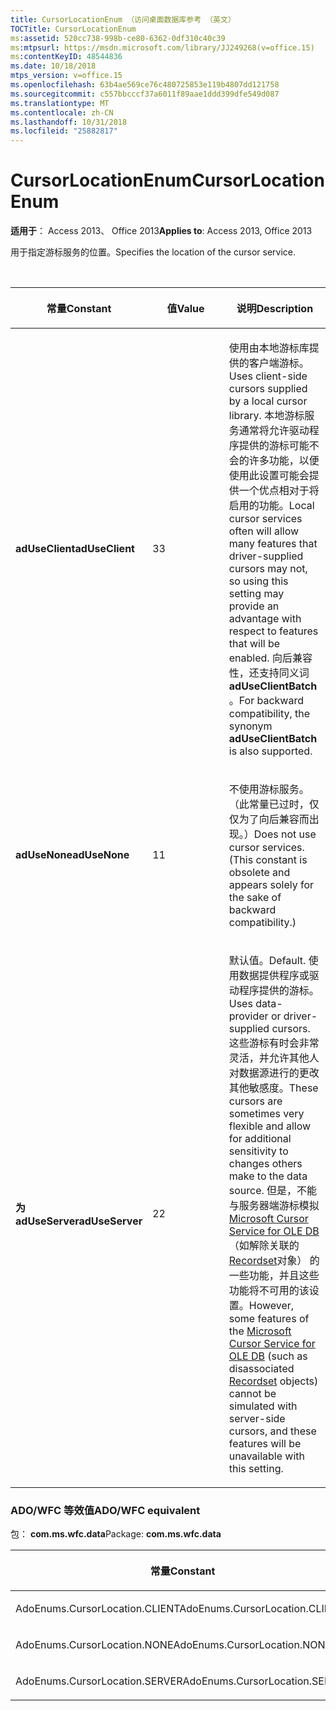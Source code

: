 ```yaml
---
title: CursorLocationEnum （访问桌面数据库参考 （英文）
TOCTitle: CursorLocationEnum
ms:assetid: 520cc738-998b-ce80-6362-0df310c40c39
ms:mtpsurl: https://msdn.microsoft.com/library/JJ249268(v=office.15)
ms:contentKeyID: 48544836
ms.date: 10/18/2018
mtps_version: v=office.15
ms.openlocfilehash: 63b4ae569ce76c480725853e119b4807dd121758
ms.sourcegitcommit: c557bbcccf37a6011f89aae1ddd399dfe549d087
ms.translationtype: MT
ms.contentlocale: zh-CN
ms.lasthandoff: 10/31/2018
ms.locfileid: "25882817"
---
```

# <a name="cursorlocationenum"></a><span data-ttu-id="f3e5d-102">CursorLocationEnum</span><span class="sxs-lookup"><span data-stu-id="f3e5d-102">CursorLocationEnum</span></span>

<span data-ttu-id="f3e5d-103">**适用于**： Access 2013、 Office 2013</span><span class="sxs-lookup"><span data-stu-id="f3e5d-103">**Applies to**: Access 2013, Office 2013</span></span>

<span data-ttu-id="f3e5d-104">用于指定游标服务的位置。</span><span class="sxs-lookup"><span data-stu-id="f3e5d-104">Specifies the location of the cursor service.</span></span>

<br/>

<table>
<colgroup>
<col style="width: 33%" />
<col style="width: 33%" />
<col style="width: 33%" />
</colgroup>
<thead>
<tr class="header">
<th><p><span data-ttu-id="f3e5d-105">常量</span><span class="sxs-lookup"><span data-stu-id="f3e5d-105">Constant</span></span></p></th>
<th><p><span data-ttu-id="f3e5d-106">值</span><span class="sxs-lookup"><span data-stu-id="f3e5d-106">Value</span></span></p></th>
<th><p><span data-ttu-id="f3e5d-107">说明</span><span class="sxs-lookup"><span data-stu-id="f3e5d-107">Description</span></span></p></th>
</tr>
</thead>
<tbody>
<tr class="odd">
<td><p><span data-ttu-id="f3e5d-108"><strong>adUseClient</strong></span><span class="sxs-lookup"><span data-stu-id="f3e5d-108"><strong>adUseClient</strong></span></span></p></td>
<td><p><span data-ttu-id="f3e5d-109">3</span><span class="sxs-lookup"><span data-stu-id="f3e5d-109">3</span></span></p></td>
<td><p><span data-ttu-id="f3e5d-110">使用由本地游标库提供的客户端游标。</span><span class="sxs-lookup"><span data-stu-id="f3e5d-110">Uses client-side cursors supplied by a local cursor library.</span></span> <span data-ttu-id="f3e5d-111">本地游标服务通常将允许驱动程序提供的游标可能不会的许多功能，以便使用此设置可能会提供一个优点相对于将启用的功能。</span><span class="sxs-lookup"><span data-stu-id="f3e5d-111">Local cursor services often will allow many features that driver-supplied cursors may not, so using this setting may provide an advantage with respect to features that will be enabled.</span></span> <span data-ttu-id="f3e5d-112">向后兼容性，还支持同义词<strong>adUseClientBatch</strong> 。</span><span class="sxs-lookup"><span data-stu-id="f3e5d-112">For backward compatibility, the synonym <strong>adUseClientBatch</strong> is also supported.</span></span></p></td>
</tr>
<tr class="even">
<td><p><span data-ttu-id="f3e5d-113"><strong>adUseNone</strong></span><span class="sxs-lookup"><span data-stu-id="f3e5d-113"><strong>adUseNone</strong></span></span></p></td>
<td><p><span data-ttu-id="f3e5d-114">1</span><span class="sxs-lookup"><span data-stu-id="f3e5d-114">1</span></span></p></td>
<td><p><span data-ttu-id="f3e5d-p102">不使用游标服务。（此常量已过时，仅仅为了向后兼容而出现。）</span><span class="sxs-lookup"><span data-stu-id="f3e5d-p102">Does not use cursor services. (This constant is obsolete and appears solely for the sake of backward compatibility.)</span></span></p></td>
</tr>
<tr class="odd">
<td><p><span data-ttu-id="f3e5d-117"><strong>为 adUseServer</strong></span><span class="sxs-lookup"><span data-stu-id="f3e5d-117"><strong>adUseServer</strong></span></span></p></td>
<td><p><span data-ttu-id="f3e5d-118">2</span><span class="sxs-lookup"><span data-stu-id="f3e5d-118">2</span></span></p></td>
<td><p><span data-ttu-id="f3e5d-119">默认值。</span><span class="sxs-lookup"><span data-stu-id="f3e5d-119">Default.</span></span> <span data-ttu-id="f3e5d-120">使用数据提供程序或驱动程序提供的游标。</span><span class="sxs-lookup"><span data-stu-id="f3e5d-120">Uses data-provider or driver-supplied cursors.</span></span> <span data-ttu-id="f3e5d-121">这些游标有时会非常灵活，并允许其他人对数据源进行的更改其他敏感度。</span><span class="sxs-lookup"><span data-stu-id="f3e5d-121">These cursors are sometimes very flexible and allow for additional sensitivity to changes others make to the data source.</span></span> <span data-ttu-id="f3e5d-122">但是，不能与服务器端游标模拟<a href="microsoft-cursor-service-for-ole-db-ado-service-component.md">Microsoft Cursor Service for OLE DB</a> （如解除关联的<a href="recordset-object-ado.md">Recordset</a>对象） 的一些功能，并且这些功能将不可用的该设置。</span><span class="sxs-lookup"><span data-stu-id="f3e5d-122">However, some features of the <a href="microsoft-cursor-service-for-ole-db-ado-service-component.md">Microsoft Cursor Service for OLE DB</a> (such as disassociated <a href="recordset-object-ado.md">Recordset</a> objects) cannot be simulated with server-side cursors, and these features will be unavailable with this setting.</span></span></p></td>
</tr>
</tbody>
</table>


### <a name="adowfc-equivalent"></a><span data-ttu-id="f3e5d-123">ADO/WFC 等效值</span><span class="sxs-lookup"><span data-stu-id="f3e5d-123">ADO/WFC equivalent</span></span>

<span data-ttu-id="f3e5d-124">包： **com.ms.wfc.data**</span><span class="sxs-lookup"><span data-stu-id="f3e5d-124">Package: **com.ms.wfc.data**</span></span>

<table>
<colgroup>
<col style="width: 100%" />
</colgroup>
<thead>
<tr class="header">
<th><p><span data-ttu-id="f3e5d-125">常量</span><span class="sxs-lookup"><span data-stu-id="f3e5d-125">Constant</span></span></p></th>
</tr>
</thead>
<tbody>
<tr class="odd">
<td><p><span data-ttu-id="f3e5d-126">AdoEnums.CursorLocation.CLIENT</span><span class="sxs-lookup"><span data-stu-id="f3e5d-126">AdoEnums.CursorLocation.CLIENT</span></span></p></td>
</tr>
<tr class="even">
<td><p><span data-ttu-id="f3e5d-127">AdoEnums.CursorLocation.NONE</span><span class="sxs-lookup"><span data-stu-id="f3e5d-127">AdoEnums.CursorLocation.NONE</span></span></p></td>
</tr>
<tr class="odd">
<td><p><span data-ttu-id="f3e5d-128">AdoEnums.CursorLocation.SERVER</span><span class="sxs-lookup"><span data-stu-id="f3e5d-128">AdoEnums.CursorLocation.SERVER</span></span></p></td>
</tr>
</tbody>
</table>

